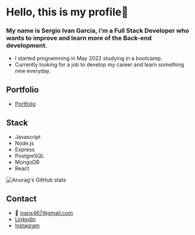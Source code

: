 # Hello, this is my profile👋

### My name is Sergio Ivan Garcia, i'm a Full Stack Developer who wants to improve and learn more of the Back-end development.
- I started programming in May 2022 studying in a bootcamp.
- Currently looking for a job to develop my career and learn something new everyday.

## Portfolio
- [Portfolio](https://ivan-garcia.netlify.app/)

## Stack
- Javascript
- Node.js
- Express
- PostgreSQL
- MongoDB
- React

![Anurag's GitHub stats](https://github-readme-stats.vercel.app/api?username=x1vaan&show_icons=true&theme=tokyonight)

## Contact
- 📧 ivanx467@gmail.com
- [Linkedin](https://www.linkedin.com/in/sergio-ivan-garcia/)
- [Instagram](https://www.instagram.com/_garciaivann/)
